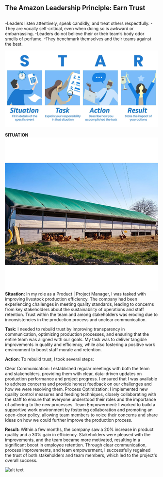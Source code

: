 <div class="title">
<h2>The Amazon Leadership Principle: Earn Trust<h2> 
</div>

-Leaders listen attentively, speak candidly, and treat others respectfully. 
-They are vocally self-critical, even when doing so is awkward or embarrassing. 
-Leaders do not believe their or their team’s body odor smells of perfume. 
-They benchmark themselves and their teams against the best.


![alt text](image-15.png)


**SITUATION**
![alt text](image-16.png)
**Situation:**
In my role as a Product | Project Manager, I was tasked with improving livestock production efficiency. The company had been experiencing challenges in meeting quality standards, leading to concerns from key stakeholders about the sustainability of operations and staff retention. Trust within the team and among stakeholders was eroding due to inconsistencies in the production process and unclear communication.

**Task:**
I needed to rebuild trust by improving transparency in communication, optimizing production processes, and ensuring that the entire team was aligned with our goals. My task was to deliver tangible improvements in quality and efficiency, while also fostering a positive work environment to boost staff morale and retention.

**Action:**
To rebuild trust, I took several steps:

Clear Communication: I established regular meetings with both the team and stakeholders, providing them with clear, data-driven updates on production performance and project progress. I ensured that I was available to address concerns and provide honest feedback on our challenges and how we were resolving them.
Process Optimization: I implemented new quality control measures and feeding techniques, closely collaborating with the staff to ensure that everyone understood their roles and the importance of adhering to the new processes.
Team Empowerment: I worked to build a supportive work environment by fostering collaboration and promoting an open-door policy, allowing team members to voice their concerns and share ideas on how we could further improve the production process.

**Result:**
Within a few months, the company saw a 20% increase in product quality and a 30% gain in efficiency. Stakeholders were pleased with the improvements, and the team became more motivated, resulting in a significant boost in employee retention. Through clear communication, process improvements, and team empowerment, I successfully regained the trust of both stakeholders and team members, which led to the project's overall success.

![alt text](image-17.png)